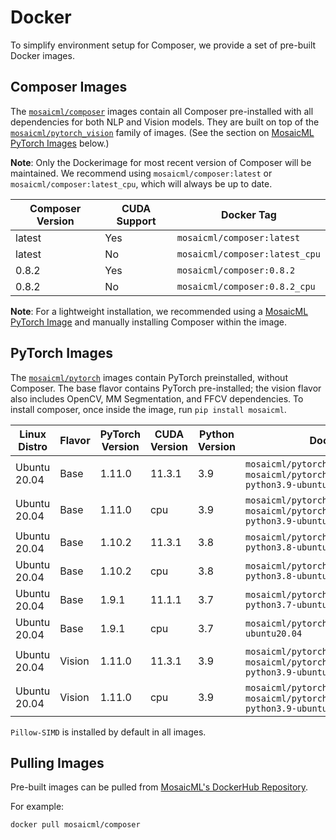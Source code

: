 # Docker

To simplify environment setup for Composer, we provide a set of pre-built Docker images.

## Composer Images

The [`mosaicml/composer`](https://hub.docker.com/r/mosaicml/composer) images contain all Composer pre-installed with
all dependencies for both NLP and Vision models. They are built on top of the
[`mosaicml/pytorch_vision`](https://hub.docker.com/r/mosaicml/pytorch_vision) family of images.
(See the section on [MosaicML PyTorch Images](#pytorch-images) below.)

**Note**: Only the Dockerimage for most recent version of Composer will be maintained. We recommend using
`mosaicml/composer:latest` or `mosaicml/composer:latest_cpu`, which will always be up to date.

<!-- BEGIN_COMPOSER_BUILD_MATRIX -->
| Composer Version   | CUDA Support   | Docker Tag                     |
|--------------------|----------------|--------------------------------|
| latest             | Yes            | `mosaicml/composer:latest`     |
| latest             | No             | `mosaicml/composer:latest_cpu` |
| 0.8.2              | Yes            | `mosaicml/composer:0.8.2`      |
| 0.8.2              | No             | `mosaicml/composer:0.8.2_cpu`  |
<!-- END_COMPOSER_BUILD_MATRIX -->


**Note**: For a lightweight installation, we recommended using a [MosaicML PyTorch Image](#pytorch-images) and manually
installing Composer within the image.

## PyTorch Images

The [`mosaicml/pytorch`](https://hub.docker.com/r/mosaicml/pytorch) images contain PyTorch preinstalled, without Composer.
The base flavor contains PyTorch pre-installed; the vision flavor also includes OpenCV, MM Segmentation, and FFCV dependencies.
To install composer, once inside the image, run `pip install mosaicml`.

<!-- BEGIN_PYTORCH_BUILD_MATRIX -->
| Linux Distro   | Flavor   | PyTorch Version   | CUDA Version   | Python Version   | Docker Tags                                                                                      |
|----------------|----------|-------------------|----------------|------------------|--------------------------------------------------------------------------------------------------|
| Ubuntu 20.04   | Base     | 1.11.0            | 11.3.1         | 3.9              | `mosaicml/pytorch:latest`, `mosaicml/pytorch:1.11.0_cu113-python3.9-ubuntu20.04`                 |
| Ubuntu 20.04   | Base     | 1.11.0            | cpu            | 3.9              | `mosaicml/pytorch:latest_cpu`, `mosaicml/pytorch:1.11.0_cpu-python3.9-ubuntu20.04`               |
| Ubuntu 20.04   | Base     | 1.10.2            | 11.3.1         | 3.8              | `mosaicml/pytorch:1.10.2_cu113-python3.8-ubuntu20.04`                                            |
| Ubuntu 20.04   | Base     | 1.10.2            | cpu            | 3.8              | `mosaicml/pytorch:1.10.2_cpu-python3.8-ubuntu20.04`                                              |
| Ubuntu 20.04   | Base     | 1.9.1             | 11.1.1         | 3.7              | `mosaicml/pytorch:1.9.1_cu111-python3.7-ubuntu20.04`                                             |
| Ubuntu 20.04   | Base     | 1.9.1             | cpu            | 3.7              | `mosaicml/pytorch:1.9.1_cpu-python3.7-ubuntu20.04`                                               |
| Ubuntu 20.04   | Vision   | 1.11.0            | 11.3.1         | 3.9              | `mosaicml/pytorch_vision:latest`, `mosaicml/pytorch_vision:1.11.0_cu113-python3.9-ubuntu20.04`   |
| Ubuntu 20.04   | Vision   | 1.11.0            | cpu            | 3.9              | `mosaicml/pytorch_vision:latest_cpu`, `mosaicml/pytorch_vision:1.11.0_cpu-python3.9-ubuntu20.04` |
<!-- END_PYTORCH_BUILD_MATRIX -->

``Pillow-SIMD`` is installed by default in all images.

## Pulling Images

Pre-built images can be pulled from [MosaicML's DockerHub Repository](https://hub.docker.com/u/mosaicml).

For example:

<!--pytest-codeblocks:skip-->
```bash
docker pull mosaicml/composer
```
